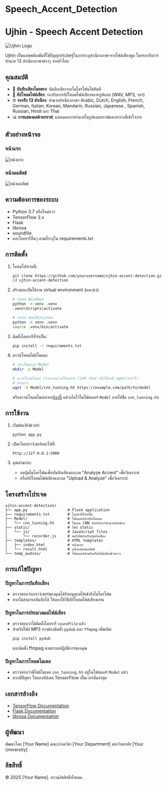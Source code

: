 # Speech_Accent_Detection
# Ujhin - Speech Accent Detection

![Ujhin Logo](./assets/logo.png)

Ujhin เป็นแอพพลิเคชันที่ใช้ปัญญาประดิษฐ์ในการระบุสำเนียงภาษาจากไฟล์เสียงพูด โดยรองรับการทำนาย 13 สำเนียงภาษาต่างๆ จากทั่วโลก

## คุณสมบัติ

- 🎤 **บันทึกเสียงโดยตรง**: บันทึกเสียงจากไมโครโฟนได้ทันที
- 📁 **อัปโหลดไฟล์เสียง**: รองรับการอัปโหลดไฟล์เสียงหลายรูปแบบ (WAV, MP3, ฯลฯ)
- 🌐 **รองรับ 13 สำเนียง**: ทำนายสำเนียงภาษา Arabic, Dutch, English, French, German, Italian, Korean, Mandarin, Russian, Japanese , Spanish, Russian, Hindi และ Thai
- 📊 **การแสดงผลด้วยกราฟ**: แสดงผลการทำนายในรูปแบบกราฟและตารางที่เข้าใจง่าย

## ตัวอย่างหน้าจอ

### หน้าแรก
![หน้าแรก](./assets/home-screen.png)

### หน้าผลลัพธ์
![หน้าผลลัพธ์](./assets/result-screen.png)

## ความต้องการของระบบ

- Python 3.7 หรือใหม่กว่า
- TensorFlow 2.x
- Flask
- librosa
- soundfile
- และไลบรารีอื่นๆ ตามที่ระบุใน requirements.txt

## การติดตั้ง

1. โคลนโปรเจคนี้:
   ```bash
   git clone https://github.com/yourusername/ujhin-accent-detection.git
   cd ujhin-accent-detection
   ```

2. สร้างและเปิดใช้งาน virtual environment (แนะนำ):
   ```bash
   # สำหรับ Windows
   python -m venv .venv
   .venv\Scripts\activate

   # สำหรับ macOS/Linux
   python -m venv .venv
   source .venv/bin/activate
   ```

3. ติดตั้งไลบรารีที่จำเป็น:
   ```bash
   pip install -r requirements.txt
   ```

4. ดาวน์โหลดไฟล์โมเดล:
   ```bash
   # สร้างโฟลเดอร์ Model
   mkdir -p Model
   
   # ดาวน์โหลดโมเดล (สามารถดาวน์โหลดจาก link ที่แชร์ หรือใช้คำสั่ง wget/curl)
   # ตัวอย่าง:
   wget -O Model/cnn_tunning.h5 https://example.com/path/to/model
   ```

   หรือดาวน์โหลดโมเดลจาก[ลิงก์นี้](https://drive.google.com/file/d/YOUR_MODEL_FILE_ID/view) แล้วเก็บไว้ในโฟลเดอร์ `Model` ภายใต้ชื่อ `cnn_tunning.h5`

## การใช้งาน

1. เริ่มต้นเซิร์ฟเวอร์:
   ```bash
   python app.py
   ```

2. เปิดเว็บเบราว์เซอร์และไปที่:
   ```
   http://127.0.0.1:5000
   ```

3. คุณสามารถ:
   - กดปุ่มไมโครโฟนเพื่อบันทึกเสียงและกด "Analyze Accent" เพื่อวิเคราะห์
   - หรืออัปโหลดไฟล์เสียงและกด "Upload & Analyze" เพื่อวิเคราะห์

## โครงสร้างโปรเจค

```
ujhin-accent-detection/
├── app.py                  # Flask application
├── requirements.txt        # ไลบรารีที่จำเป็น
├── Model/                  # โฟลเดอร์สำหรับโมเดล
│   └── cnn_tunning.h5      # โมเดล CNN สำหรับการทำนายสำเนียง
├── static/                 # ไฟล์ static
│   └── js/                 # JavaScript files
│       └── recorder.js     # สคริปต์สำหรับบันทึกเสียง
├── templates/              # HTML templates
│   ├── index.html          # หน้าแรก
│   └── result.html         # หน้าแสดงผลลัพธ์
└── temp_audios/            # โฟลเดอร์สำหรับเก็บไฟล์เสียงชั่วคราว
```

## การแก้ไขปัญหา

### ปัญหาในการบันทึกเสียง
- ตรวจสอบว่าเบราว์เซอร์ของคุณได้รับอนุญาตให้เข้าถึงไมโครโฟน
- หากไม่สามารถบันทึกได้ ให้ลองใช้วิธีอัปโหลดไฟล์เสียงแทน

### ปัญหาในการประมวลผลไฟล์เสียง
- ตรวจสอบว่าได้ติดตั้งไลบรารี `soundfile` แล้ว
- สำหรับไฟล์ MP3 อาจต้องติดตั้ง `pydub` และ `ffmpeg` เพิ่มเติม:
  ```bash
  pip install pydub
  ```
  และติดตั้ง ffmpeg ตามระบบปฏิบัติการของคุณ

### ปัญหาในการโหลดโมเดล
- ตรวจสอบว่ามีไฟล์โมเดล `cnn_tunning.h5` อยู่ในโฟลเดอร์ `Model` แล้ว
- หากมีปัญหา ให้ลองอัปเดต TensorFlow เป็นเวอร์ชันล่าสุด

## เอกสารอ้างอิง

- [TensorFlow Documentation](https://www.tensorflow.org/api_docs)
- [Flask Documentation](https://flask.palletsprojects.com/)
- [librosa Documentation](https://librosa.org/doc/latest/index.html)

## ผู้พัฒนา

พัฒนาโดย [Your Name]
คณะ/ภาควิชา [Your Department]
มหาวิทยาลัย [Your University]

## ลิขสิทธิ์

© 2025 [Your Name]. สงวนลิขสิทธิ์ทั้งหมด.
